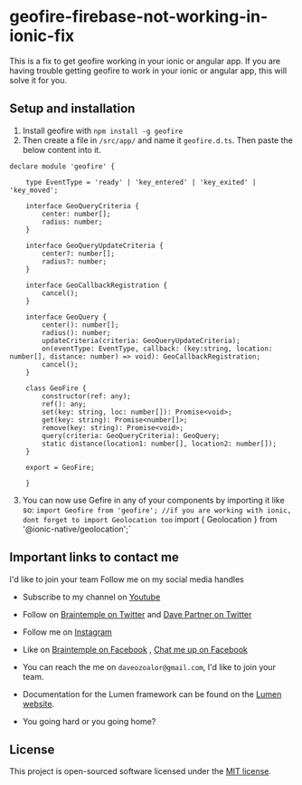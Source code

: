 # geofire-firebase-not-working-in-ionic-fix
This is a fix to get geofire working in your ionic or angular app. If you are having trouble getting geofire to work in your ionic or angular app,
this will solve it for you.


## Setup and installation
1. Install geofire with `npm install -g geofire`
2. Then create a file in `/src/app/` and name it `geofire.d.ts`. Then paste the below content into it. 


```
declare module 'geofire' {

    type EventType = 'ready' | 'key_entered' | 'key_exited' | 'key_moved';

    interface GeoQueryCriteria {
        center: number[];
        radius: number;
    }

    interface GeoQueryUpdateCriteria {
        center?: number[];
        radius?: number;
    }

    interface GeoCallbackRegistration {
        cancel();
    }

    interface GeoQuery {
        center(): number[];
        radius(): number;
        updateCriteria(criteria: GeoQueryUpdateCriteria);
        on(eventType: EventType, callback: (key:string, location: number[], distance: number) => void): GeoCallbackRegistration;
        cancel();
    }

    class GeoFire {
        constructor(ref: any);
        ref(): any;
        set(key: string, loc: number[]): Promise<void>;
        get(key: string): Promise<number[]>;
        remove(key: string): Promise<void>;
        query(criteria: GeoQueryCriteria): GeoQuery;
        static distance(location1: number[], location2: number[]);  
    }

    export = GeoFire;
    
    }

```


3. You can now use Gefire in any of your components by importing it like so:
` import Geofire from 'geofire';
//if you are working with ionic, dont forget to import Geolocation too
`
import { Geolocation } from '@ionic-native/geolocation';`


## Important links to contact me
I'd like to join your team
Follow me on my social media handles
* Subscribe to my channel on [Youtube](https://www.youtube.com/c/braintemorg?sub_confirmation=1)
* Follow on [Braintemple on Twitter](http://twitter.com/braintem) and [Dave Partner on Twitter](http://twitter.com/daveozoalor)
* Follow me on [Instagram](http://instagram.com/daveozoalor)
* Like on [Braintemple on Facebook](http://fb.com/braintem) , [Chat me up on Facebook](http://fb.com/daveozoalor)
* You can reach the me on `daveozoalor@gmail.com`, I'd like to join your team.

* Documentation for the Lumen framework can be found on the [Lumen website](http://lumen.laravel.com/docs).
* You going hard or you going home?


## License
This project is open-sourced software licensed under the [MIT license](http://opensource.org/licenses/MIT).
